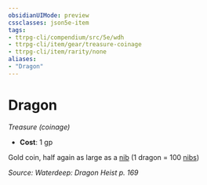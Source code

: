```yaml
---
obsidianUIMode: preview
cssclasses: json5e-item
tags:
- ttrpg-cli/compendium/src/5e/wdh
- ttrpg-cli/item/gear/treasure-coinage
- ttrpg-cli/item/rarity/none
aliases: 
- "Dragon"
---
```

# Dragon
*Treasure (coinage)*  

- **Cost**: 1 gp

Gold coin, half again as large as a [nib](3-Mechanics/CLI/items/nib-wdh.md) (1 dragon = 100 [nibs](3-Mechanics/CLI/items/nib-wdh.md))

*Source: Waterdeep: Dragon Heist p. 169*